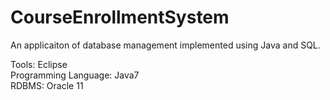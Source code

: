 # CourseEnrollmentSystem
An applicaiton of database management implemented using Java and SQL. 

Tools: Eclipse  
Programming Language: Java7  
RDBMS: Oracle 11 
